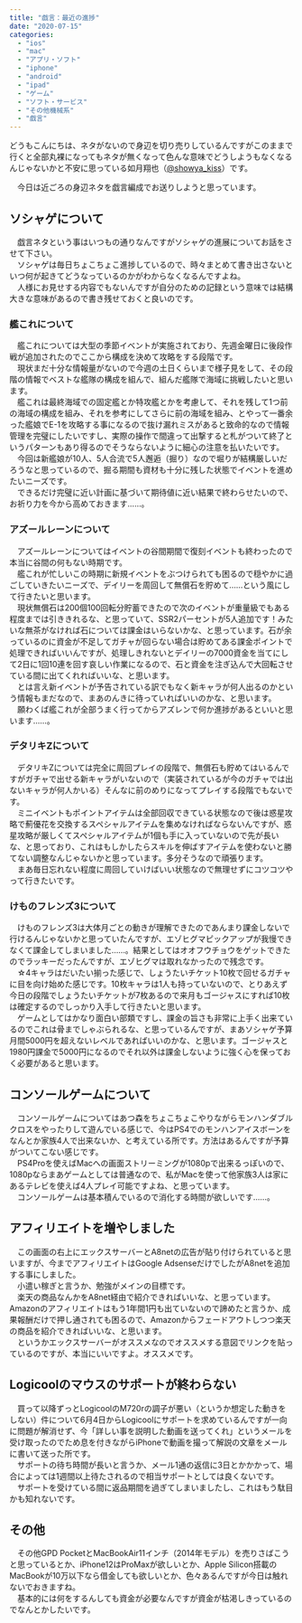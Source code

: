 ```yaml
---
title: "戯言：最近の進捗"
date: "2020-07-15"
categories: 
  - "ios"
  - "mac"
  - "アプリ・ソフト"
  - "iphone"
  - "android"
  - "ipad"
  - "ゲーム"
  - "ソフト・サービス"
  - "その他機械系"
  - "戯言"
---
```


どうもこんにちは、ネタがないので身辺を切り売りしているんですがこのままで行くと全部丸裸になってもネタが無くなって色んな意味でどうしようもなくなるんじゃないかと不安に思っている如月翔也（[@showya\_kiss](http://twitter.com/showya_kiss)）です。  
  
　今日は近ごろの身辺ネタを戯言編成でお送りしようと思っています。  

## ソシャゲについて

　戯言ネタという事はいつもの通りなんですがソシャゲの進展についてお話をさせて下さい。  
　ソシャゲは毎日ちょこちょこ進捗しているので、時々まとめて書き出さないといつ何が起きてどうなっているのかがわからなくなるんですよね。  
　人様にお見せする内容でもないんですが自分のための記録という意味では結構大きな意味があるので書き残せておくと良いのです。  

### 艦これについて

　艦これについては大型の季節イベントが実施されており、先週金曜日に後段作戦が追加されたのでここから構成を決めて攻略をする段階です。  
　現状まだ十分な情報量がないので今週の土日くらいまで様子見をして、その段階の情報でベストな艦隊の構成を組んで、組んだ艦隊で海域に挑戦したいと思います。  
　艦これは最終海域での固定艦とか特攻艦とかを考慮して、それを残して1つ前の海域の構成を組み、それを参考にしてさらに前の海域を組み、とやって一番余った艦娘でE-1を攻略する事になるので抜け漏れミスがあると致命的なので情報管理を完璧にしたいですし、実際の操作で間違って出撃すると札がついて終了というパターンもあり得るのでそうならないように細心の注意を払いたいです。  
　今回は新艦娘が10人、5人合流で5人邂逅（掘り）なので堀りが結構厳しいだろうなと思っているので、掘る期間も資材も十分に残した状態でイベントを進めたいニーズです。  
　できるだけ完璧に近い計画に基づいて期待値に近い結果で終わらせたいので、お祈り力を今から高めておきます……。  

### アズールレーンについて

　アズールレーンについてはイベントの谷間期間で復刻イベントも終わったので本当に谷間の何もない時期です。  
　艦これが忙しいこの時期に新規イベントをぶつけられても困るので穏やかに過ごしていきたいニーズで、デイリーを周回して無償石を貯めて……という風にして行きたいと思います。  
　現状無償石は200個100回転分貯蓄できたので次のイベントが重量級でもある程度までは引ききれるな、と思っていて、SSR2パーセントが5人追加です！みたいな無茶がなければ石については課金はいらないかな、と思っています。石が余っているのに資金が不足してガチャが回らない場合は貯めてある課金ポイントで処理できればいいんですが、処理しきれないとデイリーの7000資金を当てにして2日に1回10連を回す哀しい作業になるので、石と資金を注ぎ込んで大回転させている間に出てくれればいいな、と思います。  
　とは言え新イベントが予告されている訳でもなく新キャラが何人出るのかという情報もまだなので、まあのんきに待っていればいいのかな、と思います。  
　願わくば艦これが全部うまく行ってからアズレンで何か進捗があるといいと思います……。  

### デタリキZについて

　デタリキZについては完全に周回プレイの段階で、無償石も貯めてはいるんですがガチャで出せる新キャラがいないので（実装されているが今のガチャでは出ないキャラが何人かいる）そんなに前のめりになってプレイする段階でもないです。  
　ミニイベントもポイントアイテムは全部回収できている状態なので後は惑星攻略で薊優花を交換するスペシャルアイテムを集めなければならないんですが、惑星攻略が厳しくてスペシャルアイテムが1個も手に入っていないので先が長いな、と思っており、これはもしかしたらスキルを伸ばすアイテムを使わないと勝てない調整なんじゃないかと思っています。多分そうなので頑張ります。  
　まあ毎日忘れない程度に周回していけばいい状態なので無理せずにコツコツやって行きたいです。  

### けものフレンズ3について

　けものフレンズ3は大体月ごとの動きが理解できたのであんまり課金しないで行けるんじゃないかと思っていたんですが、エゾヒグマピックアップが我慢できなくて課金してしまいました……。結果としてはオオフウチョウをゲットできたのでラッキーだったんですが、エゾヒグマは取れなかったので残念です。  
　☆4キャラはだいたい揃った感じで、しょうたいチケット10枚で回せるガチャに目を向け始めた感じです。10枚キャラは1人も持っていないので、とりあえず今日の段階でしょうたいチケットが7枚あるので来月もゴージャスにすれば10枚は確定するのでしっかり入手して行きたいと思います。  
　ゲームとしてはかなり面白い部類ですし、課金の旨さも非常に上手く出来ているのでこれは骨までしゃぶられるな、と思っているんですが、まあソシャゲ予算月間5000円を超えないレベルであればいいのかな、と思います。ゴージャスと1980円課金で5000円になるのでそれ以外は課金しないように強く心を保っておく必要があると思います。  

## コンソールゲームについて

　コンソールゲームについてはあつ森をちょこちょこやりながらモンハンダブルクロスをやったりして遊んでいる感じで、今はPS4でのモンハンアイスボーンをなんとか家族4人で出来ないか、と考えている所です。方法はあるんですが予算がついてこない感じです。  
　PS4Proを使えばMacへの画面ストリーミングが1080pで出来るっぽいので、1080pならまあゲームとしては普通なので、私がMacを使って他家族3人は家にあるテレビを使えば4人プレイ可能ですよね、と思っています。  
　コンソールゲームは基本積んでいるので消化する時間が欲しいです……。  

## アフィリエイトを増やしました

　この画面の右上にエックスサーバーとA8netの広告が貼り付けられていると思いますが、今までアフィリエイトはGoogle AdsenseだけでしたがA8netを追加する事にしました。  
　小遣い稼ぎと言うか、勉強がメインの目標です。  
　楽天の商品なんかをA8net経由で紹介できればいいな、と思っています。Amazonのアフィリエイトはもう1年間1円も出ていないので諦めたと言うか、成果報酬だけで押し通されても困るので、Amazonからフェードアウトしつつ楽天の商品を紹介できればいいな、と思います。  
　というかエックスサーバーがオススメなのでオススメする意図でリンクを貼っているのですが、本当にいいですよ。オススメです。  

## Logicoolのマウスのサポートが終わらない

　買って以降ずっとLogicoolのM720rの調子が悪い（というか想定した動きをしない）件について6月4日からLogicoolにサポートを求めているんですが一向に問題が解消せず、今「詳しい事を説明した動画を送ってくれ」というメールを受け取ったのでため息を付きながらiPhoneで動画を撮って解説の文章をメールに書いて送った所です。  
　サポートの待ち時間が長いと言うか、メール1通の返信に3日とかかかって、場合によっては1週間以上待たされるので相当サポートとしては良くないです。  
　サポートを受けている間に返品期間を過ぎてしまいましたし、これはもう駄目かも知れないです。  

## その他

　その他GPD PocketとMacBookAir11インチ（2014年モデル）を売りさばこうと思っているとか、iPhone12はProMaxが欲しいとか、Apple Silicon搭載のMacBookが10万以下なら借金しても欲しいとか、色々あるんですが今日は触れないでおきますね。  
　基本的には何をするんしても資金が必要なんですが資金が枯渇しきっているのでなんとかしたいです。
